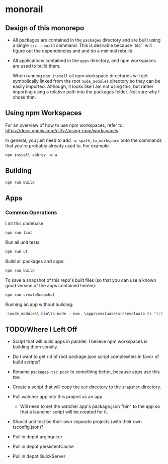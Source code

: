 # monorail

## Design of this monorepo

- All packages are contained in the `packages` directory and are built using a
  single `tsc --build` command.  This is desirable because `tsc`` will figure
  out the dependencies and and do a minimal rebuild.

- All applications contained in the `apps` directory, and npm workspaces are
  used to build them.

  When running `npm install` all npm workspace directories will get symbolically
  linked from the root `node_modules` directory so they can be easily imported.
  Although, it looks like I am not using this, but rather importing using a
  relative path into the packages folder.  Not sure why I chose that.

## Using npm Workspaces

For an overview of how to use npm workspaces, refer to:
<https://docs.npmjs.com/cli/v7/using-npm/workspaces>

In general, you just need to add `-w <path_to_workspace` onto the commands that
you're probably already used to.  For example:

```powershell
npm install abbrev -w a
```

## Building

```powershell
npm run build
```

## Apps

### Common Operations

Lint this codebase:

```powershell
npm run lint
```

Run all unit tests:

```powershell
npm run ut
```

Build all packages and apps:

```powershell
npm run build
```

To save a snapshot of this repo's built files (so that you can use a known good
version of the apps contained herein):

```powershell
npm run createSnapshot
```

Running an app without building:

```powershell
.\node_modules\.bin\ts-node --esm .\apps\evaluate\src\evaluate.ts "1/2 + 3/4"
```

## TODO/Where I Left Off

- Script that will build apps in parallel.  I believe npm workspaces is building
  them serially.

- Do I want to get rid of root package.json script complexities in favor of
  build scripts?

- Rename `packages-tsc:post` to something better, because apps use this too.

- Create a script that will copy the `out` directory to the `snapshot` directory.

- Pull watcher app into this project as an app.

  - Will need to set the watcher app's package.json "bin" to the app so that
    a launcher script will be created for it.

- Should unit test be their own separate projects (with their own tsconfig.json)?

- Pull in depot argInquirer

- Pull in depot persistentCache

- Pull in depot QuickServer
